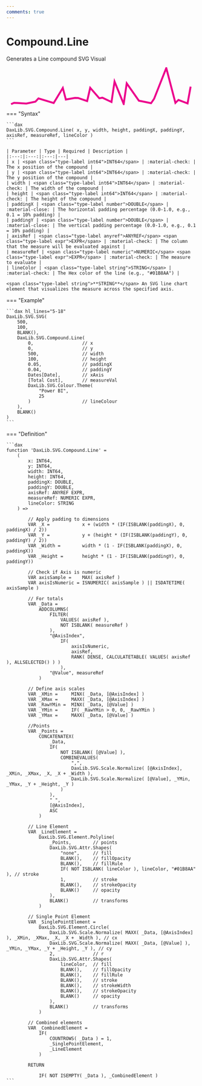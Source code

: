 ```yaml
---
comments: true
---
```


# Compound.Line

Generates a Line compound SVG Visual

<svg width='500' height='100' viewbox= '0 0 100 20' xmlns='http://www.w3.org/2000/svg'><polyline points='2.5,19.5012778827977 4.11016949152542,18.7869943289225 10.5508474576271,19.1934971644612 15.3813559322034,18.1772400756144 16.9915254237288,16.4641209829868 23.4322033898305,18.4211417769376 25.0423728813559,18.8886200378072 29.8728813559322,10.9414896030246 31.4830508474576,17.0593572778828 36.3135593220339,16.1853761814745 37.9237288135593,16.2463516068053 42.7542372881356,17.8752665406427 44.364406779661,10.885595463138 49.1949152542373,16.417663516068 50.8050847457627,16.0939130434783 55.635593220339,18.3804914933837 57.2457627118644,7.56606427221172 62.0762711864407,19.4025557655955 63.6864406779661,8.51408695652174 70.1271186440678,17.683629489603 71.7372881355932,17.9993950850662 76.5677966101695,19.0134744801512 78.1779661016949,16.6782608695652 84.6186440677966,0.399999999999999 89.4491525423729,18.8334517958412 91.0593220338983,17.2626086956522 95.8898305084746,19.1063894139887 97.5,10.2504347826087' fill='none' stroke='#EC008C' stroke-width='1'  /></svg>

=== "Syntax"

    ```dax
    DaxLib.SVG.Compound.Line( x, y, width, height, paddingX, paddingY, axisRef, measureRef, lineColor )
    ```

    | Parameter | Type | Required | Description |
    |:---:|:---:|:---:|---|
    | x | <span class="type-label int64">INT64</span> | :material-check: | The x position of the compound |
    | y | <span class="type-label int64">INT64</span> | :material-check: | The y position of the compound |
    | width | <span class="type-label int64">INT64</span> | :material-check: | The width of the compound |
    | height | <span class="type-label int64">INT64</span> | :material-check: | The height of the compound |
    | paddingX | <span class="type-label number">DOUBLE</span> | :material-close: | The horizontal padding percentage (0.0-1.0, e.g., 0.1 = 10% padding) |
    | paddingY | <span class="type-label number">DOUBLE</span> | :material-close: | The vertical padding percentage (0.0-1.0, e.g., 0.1 = 10% padding) |
    | axisRef | <span class="type-label anyref">ANYREF</span> <span class="type-label expr">EXPR</span> | :material-check: | The column that the measure will be evaluated against |
    | measureRef | <span class="type-label numeric">NUMERIC</span> <span class="type-label expr">EXPR</span> | :material-check: | The measure to evaluate |
    | lineColor | <span class="type-label string">STRING</span> | :material-check: | The Hex color of the line (e.g., "#01B8AA") |

    <span class="type-label string">**STRING**</span> An SVG line chart element that visualizes the measure across the specified axis.

=== "Example"

    ```dax hl_lines="5-18"
    DaxLib.SVG.SVG(
        500,
        100,
        BLANK(),
        DaxLib.SVG.Compound.Line(
            0,                  // x
            0,                  // y
            500,                // width
            100,                // height
            0.05,               // paddingX
            0.04,               // paddingY
            Dates[Date],        // xAxis
            [Total Cost],       // measureVal
            DaxLib.SVG.Colour.Theme(
                "Power BI",
                25
            )                   // lineColour
        ),
        BLANK()
    )
    ```

=== "Definition"

    ```dax
    function 'DaxLib.SVG.Compound.Line' =
        (
            x: INT64,
            y: INT64,
            width: INT64,
            height: INT64,
            paddingX: DOUBLE,
            paddingY: DOUBLE,
            axisRef: ANYREF EXPR,
            measureRef: NUMERIC EXPR,
            lineColor: STRING
        ) =>

            // Apply padding to dimensions
            VAR _X =            x + (width * (IF(ISBLANK(paddingX), 0, paddingX) / 2))
            VAR _Y =            y + (height * (IF(ISBLANK(paddingY), 0, paddingY) / 2))
            VAR _Width =        width * (1 - IF(ISBLANK(paddingX), 0, paddingX))
            VAR _Height =       height * (1 - IF(ISBLANK(paddingY), 0, paddingY))

            // Check if Axis is numeric
            VAR axisSample =    MAX( axisRef )
            VAR axisIsNumeric = ISNUMERIC( axisSample ) || ISDATETIME( axisSample )
            
            // For totals
            VAR _Data = 
                ADDCOLUMNS(
                    FILTER(
                        VALUES( axisRef ),
                        NOT ISBLANK( measureRef )
                    ),
                    "@AxisIndex", 	
                        IF(
                            axisIsNumeric,
                            axisRef,
                            RANK( DENSE, CALCULATETABLE( VALUES( axisRef ), ALLSELECTED() ) )
                        ),
                    "@Value", measureRef
                )

            // Define axis scales		
            VAR _XMin = 	MINX( _Data, [@AxisIndex] )
            VAR _XMax = 	MAXX( _Data, [@AxisIndex] )
            VAR _RawYMin = 	MINX( _Data, [@Value] )
            VAR _YMin = 	IF( _RawYMin > 0, 0, _RawYMin )
            VAR _YMax = 	MAXX( _Data, [@Value] )

            //Points
            VAR _Points = 
                CONCATENATEX(
                    _Data,
                    IF( 
                        NOT ISBLANK( [@Value] ), 
                        COMBINEVALUES( 
                            ",", 
                            DaxLib.SVG.Scale.Normalize( [@AxisIndex], _XMin, _XMax, _X, _X + _Width ), 
                            DaxLib.SVG.Scale.Normalize( [@Value], _YMin, _YMax, _Y + _Height, _Y )
                        )
                    ),
                    " ",
                    [@AxisIndex],
                    ASC
                )

            // Line Element
            VAR _LineElement =
                DaxLib.SVG.Element.Polyline(
                    _Points,		// points
                    DaxLib.SVG.Attr.Shapes(
                        "none",		// fill
                        BLANK(),	// fillOpacity
                        BLANK(),	// fillRule
                        IF( NOT ISBLANK( lineColor ), lineColor, "#01B8AA" ), // stroke
                        1,			// stroke
                        BLANK(),	// strokeOpacity
                        BLANK()		// opacity
                    ),
                    BLANK()			// transforms
                )

            // Single Point Element
            VAR _SinglePointElement =
                DaxLib.SVG.Element.Circle(
                    DaxLib.SVG.Scale.Normalize( MAXX( _Data, [@AxisIndex] ), _XMin, _XMax, _X, _X + _Width ), // cx
                    DaxLib.SVG.Scale.Normalize( MAXX( _Data, [@Value] ), _YMin, _YMax, _Y + _Height, _Y ), // cy
                    2,           	// r
                    DaxLib.SVG.Attr.Shapes(
                        lineColor, 	// fill
                        BLANK(),    // fillOpacity
                        BLANK(),    // fillRule
                        BLANK(),    // stroke
                        BLANK(),    // strokeWidth
                        BLANK(),    // strokeOpacity
                        BLANK()     // opacity
                    ),
                    BLANK()         // transforms
                )

            // Combined elements
            VAR _CombinedElement = 
                IF(
                    COUNTROWS( _Data ) = 1,
                    _SinglePointElement,
                    _LineElement
                )

            RETURN
                
                IF( NOT ISEMPTY( _Data ), _CombinedElement )
    ```
